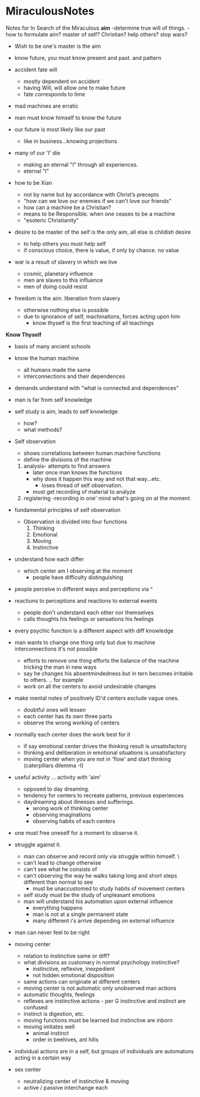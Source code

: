 # MiraculousNotes
Notes for In Search of the Miraculous
**aim**
-determine true will of things. 
-how to formulate aim?
	master of self?
	Christian?
	help others?
	stop wars?
- Wish to be one's master is the aim
- know future, you must know present and past. and pattern
- accident fate will
	- mostly dependent on accident
	- having Will, will allow one to make future
	- fate corresponds to time
- mad machines are erratic
- man must know himself to know the future
- our future is most likely like our past
	- like in business...knowing projections
- many of our 'I' die
	- making an eternal "I" through all experiences.
	- eternal "I"
- how to be Xian
	- not by name but by accordance with Christ’s precepts
	- "how can we love our enemies if we can't love our friends"
	- how can a machine be a Christian?
	- means to be Responsible. when one ceases to be a machine
	- "esoteric Christianity"

- desire to be master of the self is the only aim, all else is childish desire
	- to help others you must help self
	- if conscious choice, there is value, if only by chance. no value

- war is a result of slavery in which we live
	- cosmic, planetary influence
	- men are slaves to this influence
	- men of doing could resist

- freedom is the aim. liberation from slavery
	- otherwise nothing else is possible
	- due to ignorance of self, machinations, forces acting upon him
		- know thyself is the first teaching of all teachings
		
**Know Thyself**
- basis of many ancient schools
- know the human machine
	- all humans made the same 
	- interconnections and their dependences
- demands understand with "what is connected and dependences"
- man is far from self knowledge
- self study is aim, leads to self knowledge
	- how? 
	- what methods?
- Self observation
	- shows correlations between human machine functions
	- define the divisions of the machine
	1. analysis- attempts to find answers
		- later once man knows the functions
		- why does it happen this way and not that way...etc.
			- loses thread of self observation.
		- must get recording of material to analyze
	2. registering -recording in one' mind what's going on at the moment.
- fundamental principles of self observation
	- Observation is divided into four functions
		1. Thinking
		2. Emotional
		3. Moving
		4. Instinctive
- understand how each differ
	- which center am I observing at the moment
		- people have difficulty distinguishing
- people perceive in different ways and perceptions via ^
- reactions to perceptions and reactions to external events
	- people don't understand each other nor themselves
	- calls thoughts his feelings or sensations his feelings
- every psychic function is a different aspect with diff knowledge
- man wants to change one thing only but due to machine interconnections it's not possible
	- efforts to remove one thing efforts the balance of the machine tricking the man in new ways
	- say he changes his absentmindedness but in tern becomes irritable to others. .. for example
	- work on all the centers to avoid undesirable changes
- make mental notes of positively ID'd centers exclude vague ones.
	- doubtful ones will lessen
	- each center has its own three parts 
	- observe the wrong working of centers
- normally each center does the work best for it
	- if say emotional center drives the thinking result is unsatisfactory
	- thinking and deliberation in emotional situations is unsatisfactory
	- moving center when you are not in 'flow' and start thinking (caterpillars dilemma -I)
- useful activity ... activity with 'aim' 
	- opposed to day dreaming. 
	- tendency for centers to recreate patterns, previous experiences
	- daydreaming about illnesses and sufferings. 
		- wrong work of thinking center
		- observing imaginations
		- observing habits of each centers
- one must free oneself for a moment to observe it.
- struggle against it.
	- man can observe and record only via struggle within himself. \
	- can't lead to change otherwise
	- can't see what he consists of
	- can't observing the way he walks taking long and short steps different than normal to see 
		- must be unaccustomed to study habits of movement centers
	- self study must be the study of unpleasant emotions
	- man will understand his automation upon external influence
		- everything happens
		- man is not at a single permanent state
		- many different i's arrive depending on external influence

- man can never feel to be right
- moving center
	- relation to instinctive same or diff?
	- what divisions as customary in normal psychology
	instinctive?
		- instinctive, reflexive, inexpedient
		- not hidden emotional disposition
	- same actions can originate at different centers
	- moving center is not automatic only unobserved man actions
	- automatic thoughts, feelings
	- reflexes are instinctive actions - per G
	instinctive and instinct are confused
	- instinct is digestion, etc.
	- moving functions must be learned but instinctive are inborn
	- moving imitates well
		- animal instinct 
		- order in beehives, ant hills
- individual actions are in a self, but groups of individuals are automatons acting in a certain way
- sex center
	- neutralizing center of instinctive & moving
	- active / passive interchange each
